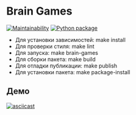 # Brain Games

[![Maintainability](https://api.codeclimate.com/v1/badges/a99a88d28ad37a79dbf6/maintainability)](https://codeclimate.com/github/codeclimate/codeclimate/maintainability)
[![Python package](https://github.com/evgeniitsvetkov/python-project-lvl1/actions/workflows/python-package.yml/badge.svg)](https://github.com/evgeniitsvetkov/python-project-lvl1/actions/workflows/python-package.yml)

- Для установки зависимостей: make install
- Для проверки стиля: make lint
- Для запуска: make brain-games
- Для сборки пакета: make build
- Для отладки публикации: make publish
- Для установки пакета: make package-install

## Демо
[![asciicast](https://asciinema.org/a/awF3sXyPXHj6gT2B1ne2wQAye.png)](https://asciinema.org/a/awF3sXyPXHj6gT2B1ne2wQAye)
